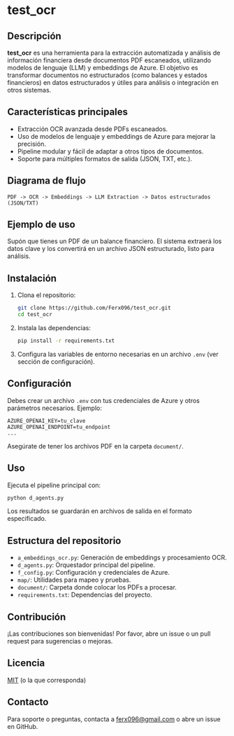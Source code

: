 # test_ocr

## Descripción

**test_ocr** es una herramienta para la extracción automatizada y análisis de información financiera desde documentos PDF escaneados, utilizando modelos de lenguaje (LLM) y embeddings de Azure. El objetivo es transformar documentos no estructurados (como balances y estados financieros) en datos estructurados y útiles para análisis o integración en otros sistemas.

## Características principales

- Extracción OCR avanzada desde PDFs escaneados.
- Uso de modelos de lenguaje y embeddings de Azure para mejorar la precisión.
- Pipeline modular y fácil de adaptar a otros tipos de documentos.
- Soporte para múltiples formatos de salida (JSON, TXT, etc.).

## Diagrama de flujo

```
PDF -> OCR -> Embeddings -> LLM Extraction -> Datos estructurados (JSON/TXT)
```

## Ejemplo de uso

Supón que tienes un PDF de un balance financiero. El sistema extraerá los datos clave y los convertirá en un archivo JSON estructurado, listo para análisis.

## Instalación

1. Clona el repositorio:
   ```bash
   git clone https://github.com/Ferx096/test_ocr.git
   cd test_ocr
   ```
2. Instala las dependencias:
   ```bash
   pip install -r requirements.txt
   ```
3. Configura las variables de entorno necesarias en un archivo `.env` (ver sección de configuración).

## Configuración

Debes crear un archivo `.env` con tus credenciales de Azure y otros parámetros necesarios. Ejemplo:

```
AZURE_OPENAI_KEY=tu_clave
AZURE_OPENAI_ENDPOINT=tu_endpoint
...
```

Asegúrate de tener los archivos PDF en la carpeta `document/`.

## Uso

Ejecuta el pipeline principal con:
```bash
python d_agents.py
```
Los resultados se guardarán en archivos de salida en el formato especificado.

## Estructura del repositorio

- `a_embeddings_ocr.py`: Generación de embeddings y procesamiento OCR.
- `d_agents.py`: Orquestador principal del pipeline.
- `f_config.py`: Configuración y credenciales de Azure.
- `map/`: Utilidades para mapeo y pruebas.
- `document/`: Carpeta donde colocar los PDFs a procesar.
- `requirements.txt`: Dependencias del proyecto.

## Contribución

¡Las contribuciones son bienvenidas! Por favor, abre un issue o un pull request para sugerencias o mejoras.

## Licencia

[MIT](LICENSE) (o la que corresponda)

## Contacto

Para soporte o preguntas, contacta a ferx096@gmail.com o abre un issue en GitHub.
